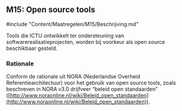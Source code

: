 ## M15: Open source tools

#include "Content/Maatregelen/M15/Beschrijving.md"

Tools die ICTU ontwikkelt ter ondersteuning van softwarerealisatieprojecten, worden bij voorkeur als open source beschikbaar gesteld.

### Rationale

Conform de rationale uit NORA (Nederlandse Overheid Referentiearchitectuur) voor het gebruik van open source tools, zoals beschreven in NORA v3.0 drijfveer “beleid open standaarden” ([http://www.noraonline.nl/wiki/Beleid_open_standaarden](http://www.noraonline.nl/wiki/Beleid_open_standaarden)).

